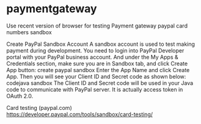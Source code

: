 # paymentgateway
Use recent version of browser for testing
Payment gateway paypal card numbers sandbox

Create PayPal Sandbox Account
A sandbox account is used to test making payment during development. You need to login into PayPal Developer portal with your PayPal business account. And under the My Apps & Credentials section, make sure you are in Sandbox tab, and click Create App button:
create paypal sandbox
Enter the App Name and click Create App. Then you will see your Client ID and Secret code as shown below:
codejava sandbox
The Client ID and Secret code will be used in your Java code to communicate with PayPal server. It is actually access token in OAuth 2.0.

Card testing (paypal.com)
https://developer.paypal.com/tools/sandbox/card-testing/
